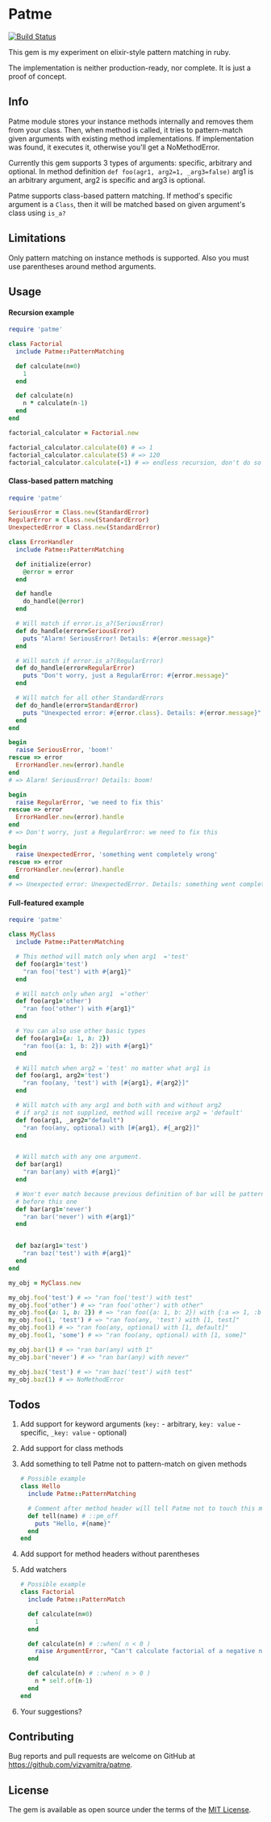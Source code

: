 # Patme

[![Build Status](https://travis-ci.org/vizvamitra/patme.svg?branch=master)](https://travis-ci.org/vizvamitra/patme)

This gem is my experiment on elixir-style pattern matching in ruby.

The implementation is neither production-ready, nor complete. It is just a proof of concept.

## Info

Patme module stores your instance methods internally and removes them from your class. Then, when method is called, it tries to pattern-match given arguments with existing method implementations. If implementation was found, it executes it, otherwise you'll get a NoMethodError.

Currently this gem supports 3 types of arguments: specific, arbitrary and optional. In method definition `def foo(agr1, arg2=1, _arg3=false)` arg1 is an arbitrary argument, arg2 is specific and arg3 is optional.

Patme supports class-based pattern matching. If method's specific argument is a `Class`, then it will be matched based on given argument's class using `is_a?`


## Limitations

Only pattern matching on instance methods is supported. Also you must use parentheses around method arguments.


## Usage

#### Recursion example

```ruby
require 'patme'

class Factorial
  include Patme::PatternMatching

  def calculate(n=0)
    1
  end

  def calculate(n)
    n * calculate(n-1)
  end
end

factorial_calculator = Factorial.new

factorial_calculator.calculate(0) # => 1
factorial_calculator.calculate(5) # => 120
factorial_calculator.calculate(-1) # => endless recursion, don't do so ^_^
```


#### Class-based pattern matching

```ruby
require 'patme'

SeriousError = Class.new(StandardError)
RegularError = Class.new(StandardError)
UnexpectedError = Class.new(StandardError)

class ErrorHandler
  include Patme::PatternMatching

  def initialize(error)
    @error = error
  end

  def handle
    do_handle(@error)
  end

  # Will match if error.is_a?(SeriousError)
  def do_handle(error=SeriousError)
    puts "Alarm! SeriousError! Details: #{error.message}"
  end

  # Will match if error.is_a?(RegularError)
  def do_handle(error=RegularError)
    puts "Don't worry, just a RegularError: #{error.message}"
  end

  # Will match for all other StandardErrors
  def do_handle(error=StandardError)
    puts "Unexpected error: #{error.class}. Details: #{error.message}"
  end
end

begin
  raise SeriousError, 'boom!'
rescue => error
  ErrorHandler.new(error).handle
end
# => Alarm! SeriousError! Details: boom!

begin
  raise RegularError, 'we need to fix this'
rescue => error
  ErrorHandler.new(error).handle
end
# => Don't worry, just a RegularError: we need to fix this

begin
  raise UnexpectedError, 'something went completely wrong'
rescue => error
  ErrorHandler.new(error).handle
end
# => Unexpected error: UnexpectedError. Details: something went completely wrong
```


#### Full-featured example

```ruby
require 'patme'

class MyClass
  include Patme::PatternMatching

  # This method will match only when arg1  ='test'
  def foo(arg1='test')
    "ran foo('test') with #{arg1}"
  end

  # Will match only when arg1  ='other'
  def foo(arg1='other')
    "ran foo('other') with #{arg1}"
  end

  # You can also use other basic types
  def foo(arg1={a: 1, b: 2})
    "ran foo({a: 1, b: 2}) with #{arg1}"
  end

  # Will match when arg2 = 'test' no matter what arg1 is
  def foo(arg1, arg2='test')
    "ran foo(any, 'test') with [#{arg1}, #{arg2}]"
  end

  # Will match with any arg1 and both with and without arg2
  # if arg2 is not supplied, method will receive arg2 = 'default'
  def foo(arg1, _arg2="default")
    "ran foo(any, optional) with [#{arg1}, #{_arg2}]"
  end


  # Will match with any one argument.
  def bar(arg1)
    "ran bar(any) with #{arg1}"
  end

  # Won't ever match because previous definition of bar will be pattern-matched
  # before this one
  def bar(arg1='never')
    "ran bar('never') with #{arg1}"
  end


  def baz(arg1='test')
    "ran baz('test') with #{arg1}"
  end
end

my_obj = MyClass.new

my_obj.foo('test') # => "ran foo('test') with test"
my_obj.foo('other') # => "ran foo('other') with other"
my_obj.foo({a: 1, b: 2}) # => "ran foo({a: 1, b: 2}) with {:a => 1, :b => 2}"
my_obj.foo(1, 'test') # => "ran foo(any, 'test') with [1, test]"
my_obj.foo(1) # => "ran foo(any, optional) with [1, default]"
my_obj.foo(1, 'some') # => "ran foo(any, optional) with [1, some]"

my_obj.bar(1) # => "ran bar(any) with 1"
my_obj.bar('never') # => "ran bar(any) with never"

my_obj.baz('test') # => "ran baz('test') with test"
my_obj.baz(1) # => NoMethodError
```


## Todos

1. Add support for keyword arguments (`key:` - arbitrary, `key: value` - specific, `_key: value` - optional)
2. Add support for class methods
3. Add something to tell Patme not to pattern-match on given methods

    ```ruby
    # Possible example
    class Hello
      include Patme::PatternMatching

      # Comment after method header will tell Patme not to touch this method
      def tell(name) # ::pm_off
        puts "Hello, #{name}"
      end
    end
    ```

4. Add support for method headers without parentheses
5. Add watchers

    ```ruby
    # Possible example
    class Factorial
      include Patme::PatternMatch

      def calculate(n=0)
        1
      end

      def calculate(n) # ::when( n < 0 )
        raise ArgumentError, "Can't calculate factorial of a negative number: #{n}"
      end

      def calculate(n) # ::when( n > 0 )
        n * self.of(n-1)
      end
    end
    ```

6. Your suggestions?


## Contributing

Bug reports and pull requests are welcome on GitHub at https://github.com/vizvamitra/patme.


## License

The gem is available as open source under the terms of the [MIT License](http://opensource.org/licenses/MIT).
